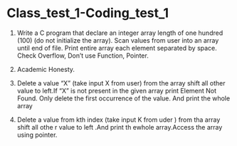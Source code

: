 # Class_test_1-Coding_test_1

1. Write a C program that declare an integer array length of one hundred (100) (do not initialize the array). Scan values from user into an array until end of file. Print entire array each element separated by space. Check Overflow,   Don’t use Function, Pointer.

2. Academic Honesty.

3. Delete a value “X” (take input X from user) from the array shift all other
value to left.If “X” is not present in the given array print Element Not Found.
Only delete the first occurrence of the value. And print the whole array

4. Delete a value from kth index (take input K from uder ) from tha array shift all othe r value to left .And print th ewhole array.Access the array using pointer.
